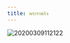 ```yaml
---
title: พระราชกิจ
---
```


![20200309112122](https://www.025798899.com/uploads/contents/20200309112122.jpg)
<br>
<br>

